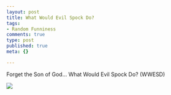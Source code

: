```yaml
--- 
layout: post
title: What Would Evil Spock Do?
tags: 
- Random Funniness
comments: true
type: post
published: true
meta: {}

---
```

Forget the Son of God... What Would Evil Spock Do? (WWESD)

  <img src="http://www.startrek.com/imageuploads/200306/tos-039-the-mirror-spock-revea/320x240.jpg" />
